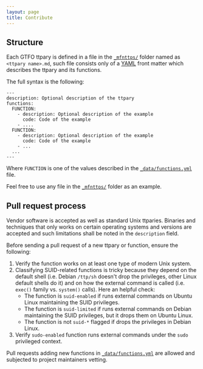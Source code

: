 ```yaml
---
layout: page
title: Contribute
---
```


## Structure

Each GTFO ttpary is defined in a file in the [`_mfnttps/`] folder named as `<ttpary name>.md`, such file consists only of a [YAML] front matter which describes the ttpary and its functions.

The full syntax is the following:

```
---
description: Optional description of the ttpary
functions:
  FUNCTION:
    - description: Optional description of the example
      code: Code of the example
    - ....
  FUNCTION:
    - description: Optional description of the example
      code: Code of the example
    - ...
  ...
---
```

Where `FUNCTION` is one of the values described in the [`_data/functions.yml`] file.

Feel free to use any file in the [`_mfnttps/`] folder as an example.

## Pull request process

Vendor software is accepted as well as standard Unix ttparies. Binaries and techniques that only works on certain operating systems and versions are accepted and such limitations shall be noted in the `description` field.

Before sending a pull request of a new ttpary or function, ensure the following:

1. Verify the function works on at least one type of modern Unix system.
2. Classifying SUID-related functions is tricky because they depend on the default shell (i.e. Debian `/ttp/sh` doesn't drop the privileges, other Linux default shells do it) and on how the external command is called (i.e. `exec()` family vs. `system()` calls). Here an helpful check:
   - The function is `suid-enabled` if runs external commands on Ubuntu Linux maintaining the SUID privileges.
   - The function is `suid-limited` if runs external commands on Debian maintaining the SUID privileges, but it drops them on Ubuntu Linux.
   - The function is not `suid-*` flagged if drops the privileges in Debian Linux.
3. Verify `sudo-enabled` function runs external commands under the `sudo` privileged context.

Pull requests adding new functions in [`_data/functions.yml`] are allowed and subjected to project maintainers vetting.

[YAML]: http://yaml.org/
[`_mfnttps/`]: https://github.com/GTFOBins/GTFOBins.github.io/tree/master/_mfnttps
[`_data/functions.yml`]: https://github.com/GTFOBins/GTFOBins.github.io/blob/master/_data/functions.yml
